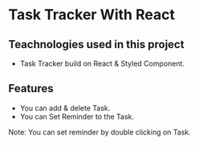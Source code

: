 # Task Tracker With React

## Teachnologies used in this project

- Task Tracker build on React & Styled Component.

## Features

- You can add & delete Task.
- You can Set Reminder to the Task.

Note: You can set reminder by double clicking on Task.
